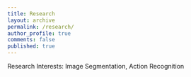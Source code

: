 ```yaml
---
title: Research
layout: archive
permalink: /research/
author_profile: true
comments: false
published: true
---
```


Research Interests: Image Segmentation, Action Recognition
